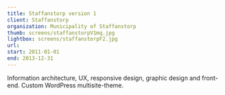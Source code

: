```yaml
---
title: Staffanstorp version 1
client: Staffanstorp
organization: Municipality of Staffanstorp
thumb: screens/staffanstorpV1mq.jpg
lightbox: screens/staffanstorpF2.jpg
url:
start: 2011-01-01
end: 2013-12-31
---
```


Information architecture, UX, responsive design, graphic design and front-end. Custom WordPress multisite-theme.
